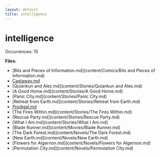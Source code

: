 ```yaml
---
layout: default
title: intelligence
---
```

# intelligence

Occurrences: 15

**Files:**

- [Bits and Pieces of Information.md](content/Comics/Bits and Pieces of Information.md)
- [Castaway.md](content/Stories/Castaway.md)
- [Quiankun and Alex.md](content/Stories/Quiankun and Alex.md)
- [A Good Home.md](content/Stories/A Good Home.md)
- [Panic City.md](content/Stories/Panic City.md)
- [Retreat from Earth.md](content/Stories/Retreat from Earth.md)
- [Prodigal.md](content/Stories/Prodigal.md)
- [The Fires Within.md](content/Stories/The Fires Within.md)
- [Rescue Party.md](content/Stories/Rescue Party.md)
- [What I Am.md](content/Stories/What I Am.md)
- [Blade Runner.md](content/Movies/Blade Runner.md)
- [The Dark Forest.md](content/Novels/The Dark Forest.md)
- [New Earth.md](content/Novels/New Earth.md)
- [Flowers for Algernon.md](content/Novels/Flowers for Algernon.md)
- [Permutation City.md](content/Novels/Permutation City.md)
